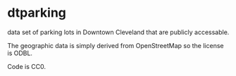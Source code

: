dtparking
=========

data set of parking lots in Downtown Cleveland that are publicly accessable. 

The geographic data is simply derived from OpenStreetMap so the license is ODBL. 

Code is CC0. 
